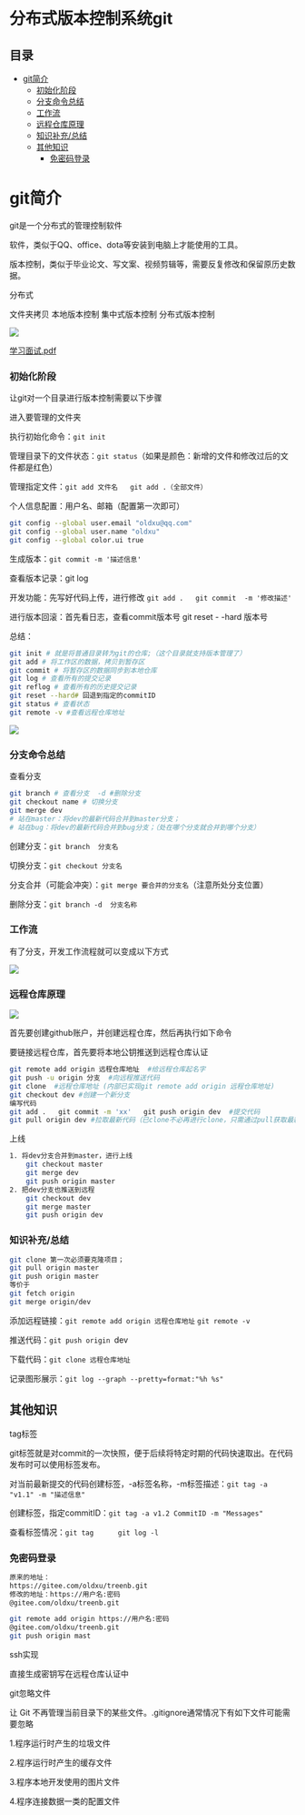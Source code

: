 # 分布式版本控制系统git

## 目录

-   [git简介](#git简介)
    -   [初始化阶段](#初始化阶段)
    -   [分支命令总结](#分支命令总结)
    -   [工作流](#工作流)
    -   [远程仓库原理](#远程仓库原理)
    -   [知识补充/总结](#知识补充总结)
    -   [其他知识](#其他知识)
        -   [免密码登录](#免密码登录)

# git简介

git是一个分布式的管理控制软件

软件，类似于QQ、office、dota等安装到电脑上才能使用的工具。

版本控制，类似于毕业论文、写文案、视频剪辑等，需要反复修改和保留原历史数据。

分布式

文件夹拷贝
本地版本控制
集中式版本控制
分布式版本控制

![](image/image_S1tmmn8SNU.png)

[学习面试.pdf](file/学习面试_sTY5q4itIq.pdf " 学习面试.pdf")

### 初始化阶段

让git对一个目录进行版本控制需要以下步骤

进入要管理的文件夹

执行初始化命令：`git init`

管理目录下的文件状态：`git status`（如果是颜色：新增的文件和修改过后的文件都是红色）

管理指定文件：`git add 文件名   git add .（全部文件）`

个人信息配置：用户名、邮箱（配置第一次即可）

```bash
git config --global user.email "oldxu@qq.com"
git config --global user.name "oldxu"
git config --global color.ui true
```

生成版本：`git commit -m '描述信息'`

查看版本记录：git log

开发功能：先写好代码上传，进行修改  `git add .   git commit  -m '修改描述'`

进行版本回滚：首先看日志，查看commit版本号  git reset - -hard 版本号

总结：

```bash
git init # 就是将普通目录转为git的仓库;（这个目录就支持版本管理了）
git add # 将工作区的数据，拷贝到暂存区
git commit # 将暂存区的数据同步到本地仓库
git log # 查看所有的提交记录
git reflog # 查看所有的历史提交记录
git reset --hard# 回退到指定的commitID
git status # 查看状态
git remote -v #查看远程仓库地址
```

![](image/image_22Rfzfm0-_.png)

### 分支命令总结

查看分支

```bash
git branch # 查看分支  -d #删除分支
git checkout name # 切换分支
git merge dev   
# 站在master：将dev的最新代码合并到master分支；
# 站在bug：将dev的最新代码合并到bug分支；（处在哪个分支就合并到哪个分支）
```

创建分支：`git branch  分支名`

切换分支：`git checkout 分支名`

分支合并（可能会冲突）：`git merge 要合并的分支名`（注意所处分支位置）

删除分支：`git branch -d  分支名称`

### 工作流

有了分支，开发工作流程就可以变成以下方式

![](image/image_QUu4ljd1pw.png)

### 远程仓库原理

![](image/image_izRJRJaQpc.png)

首先要创建github账户，并创建远程仓库，然后再执行如下命令

要链接远程仓库，首先要将本地公钥推送到远程仓库认证

```bash
git remote add origin 远程仓库地址  #给远程仓库起名字
git push -u origin 分支  #向远程推送代码
git clone  #远程仓库地址 (内部已实现git remote add origin 远程仓库地址)
git checkout dev #创建一个新分支
编写代码
git add .   git commit -m 'xx'   git push origin dev  #提交代码
git pull origin dev #拉取最新代码（已clone不必再进行clone，只需通过pull获取最新代码）
```

上线

```bash
1. 将dev分支合并到master，进行上线
    git checkout master
    git merge dev
    git push origin master
2. 把dev分支也推送到远程
    git checkout dev
    git merge master
    git push origin dev
```

### 知识补充/总结

```bash
git clone 第一次必须要克隆项目；
git pull origin master
git push origin master
等价于
git fetch origin
git merge origin/dev
```

添加远程链接：`git remote add origin 远程仓库地址`   `git remote -v`

推送代码：`git push origin `dev&#x20;

下载代码：`git clone 远程仓库地址`

记录图形展示：`git log --graph --pretty=format:"%h %s"`

## 其他知识

tag标签

git标签就是对commit的一次快照，便于后续将特定时期的代码快速取出。在代码发布时可以使用标签发布。

对当前最新提交的代码创建标签，-a标签名称，-m标签描述：`git tag -a "v1.1" -m "描述信息"`

创建标签，指定commitID：`git tag -a v1.2 CommitID -m "Messages"`

查看标签情况：`git tag      git log -l`

### 免密码登录

```bash
原来的地址：
https://gitee.com/oldxu/treenb.git
修改的地址：https://用户名:密码
@gitee.com/oldxu/treenb.git

git remote add origin https://用户名:密码
@gitee.com/oldxu/treenb.git
git push origin mast
```

ssh实现

直接生成密钥写在远程仓库认证中

git忽略文件

让 Git 不再管理当前目录下的某些文件。.gitignore通常情况下有如下文件可能需要忽略

1.程序运行时产生的垃圾文件

2.程序运行时产生的缓存文件

3.程序本地开发使用的图片文件

4.程序连接数据一类的配置文件
